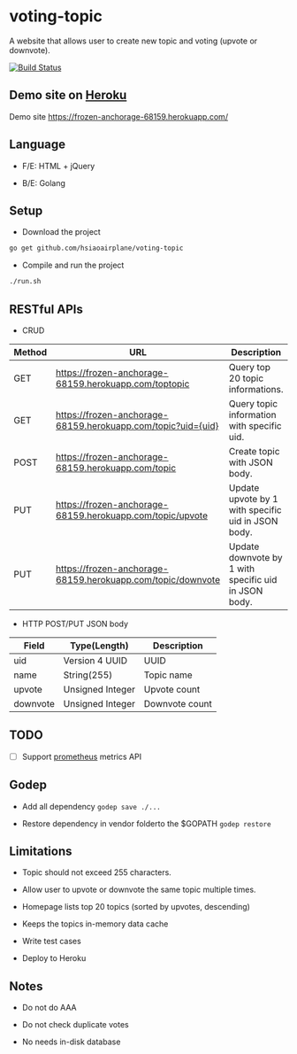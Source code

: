 # voting-topic

A website that allows user to create new topic and voting (upvote or downvote).

[![Build Status](https://travis-ci.com/hsiaoairplane/voting-topic.svg?branch=master)](https://travis-ci.com/hsiaoairplane/voting-topic)

## Demo site on [Heroku](https://www.heroku.com/)

Demo site <https://frozen-anchorage-68159.herokuapp.com/>

## Language

* F/E: HTML + jQuery

* B/E: Golang

## Setup

* Download the project

```sh
go get github.com/hsiaoairplane/voting-topic
```

* Compile and run the project

```sh
./run.sh
```

## RESTful APIs

* CRUD

|    Method   |     URL     | Description |
|-------------|-------------|-------------|
| GET | <https://frozen-anchorage-68159.herokuapp.com/toptopic> | Query top 20 topic informations. |
| GET | <https://frozen-anchorage-68159.herokuapp.com/topic?uid={uid}> | Query topic information with specific uid. |
| POST | <https://frozen-anchorage-68159.herokuapp.com/topic> | Create topic with JSON body. |
| PUT | <https://frozen-anchorage-68159.herokuapp.com/topic/upvote> | Update upvote by 1 with specific uid in JSON body. |
| PUT | <https://frozen-anchorage-68159.herokuapp.com/topic/downvote> | Update downvote by 1 with specific uid in JSON body. |

* HTTP POST/PUT JSON body

|    Field     |   Type(Length)    |    Description  |
|--------------|-------------------|-----------------|
|     uid      |  Version 4 UUID   |       UUID      |
|     name     |  String(255)      |    Topic name   |
|    upvote    |  Unsigned Integer |   Upvote count  |
|   downvote   |  Unsigned Integer |  Downvote count |

## TODO

* [ ] Support [prometheus](https://prometheus.io) metrics API

## Godep

* Add all dependency `godep save ./...`

* Restore dependency in vendor folderto the $GOPATH `godep restore`

## Limitations

* Topic should not exceed 255 characters.

* Allow user to upvote or downvote the same topic multiple times.

* Homepage lists top 20 topics (sorted by upvotes, descending)

* Keeps the topics in-memory data cache

* Write test cases

* Deploy to Heroku

## Notes

* Do not do AAA

* Do not check duplicate votes

* No needs in-disk database

